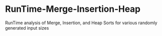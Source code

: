 # RunTime-Merge-Insertion-Heap
RunTime analysis of Merge, Insertion, and Heap Sorts for various randomly generated input sizes 
